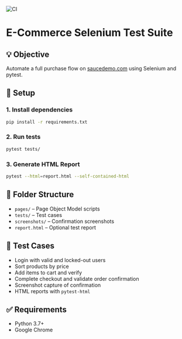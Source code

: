 ![CI](https://github.com/Ephyoma/ecommerce-test-automation/actions/workflows/python-tests.yml/badge.svg)
# E-Commerce Selenium Test Suite

## 💡 Objective
Automate a full purchase flow on [saucedemo.com](https://saucedemo.com) using Selenium and pytest.

## 🔧 Setup

### 1. Install dependencies
```bash
pip install -r requirements.txt
```

### 2. Run tests
```bash
pytest tests/
```

### 3. Generate HTML Report
```bash
pytest --html=report.html --self-contained-html
```

## 📂 Folder Structure
- `pages/` – Page Object Model scripts
- `tests/` – Test cases
- `screenshots/` – Confirmation screenshots
- `report.html` – Optional test report

## 🧪 Test Cases
- Login with valid and locked-out users
- Sort products by price
- Add items to cart and verify
- Complete checkout and validate order confirmation
- Screenshot capture of confirmation
- HTML reports with `pytest-html`

## ✅ Requirements
- Python 3.7+
- Google Chrome
